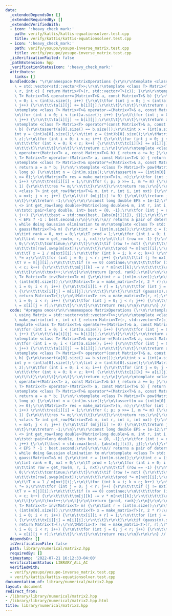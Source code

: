 ```yaml
---
data:
  _extendedDependsOn: []
  _extendedRequiredBy: []
  _extendedVerifiedWith:
  - icon: ':heavy_check_mark:'
    path: verify/kattis/kattis-equationsolver.test.cpp
    title: verify/kattis/kattis-equationsolver.test.cpp
  - icon: ':heavy_check_mark:'
    path: verify/yosupo/yosupo-inverse_matrix.test.cpp
    title: verify/yosupo/yosupo-inverse_matrix.test.cpp
  _isVerificationFailed: false
  _pathExtension: hpp
  _verificationStatusIcon: ':heavy_check_mark:'
  attributes:
    links: []
  bundledCode: "\r\nnamespace MatrixOperations {\r\n\r\ntemplate <class T> using Matrix\
    \ = std::vector<std::vector<T>>;\r\n\r\ntemplate <class T> Matrix<T> make_matrix(int\
    \ r, int c) { return Matrix<T>(r, std::vector<T>(c)); }\r\n\r\ntemplate <class\
    \ T> Matrix<T>& operator+=(Matrix<T>& a, const Matrix<T>& b) {\r\n\tfor (int i\
    \ = 0; i < (int)a.size(); i++) {\r\n\t\tfor (int j = 0; j < (int)a[0].size();\
    \ j++) {\r\n\t\t\ta[i][j] += b[i][j];\r\n\t\t}\r\n\t}\r\n\treturn a;\r\n}\r\n\r\
    \ntemplate <class T> Matrix<T>& operator-=(Matrix<T>& a, const Matrix<T>& b) {\r\
    \n\tfor (int i = 0; i < (int)a.size(); i++) {\r\n\t\tfor (int j = 0; j < (int)a[0].size();\
    \ j++) {\r\n\t\t\ta[i][j] -= b[i][j];\r\n\t\t}\r\n\t}\r\n\treturn a;\r\n}\r\n\r\
    \ntemplate <class T> Matrix<T> operator*(const Matrix<T>& a, const Matrix<T>&\
    \ b) {\r\n\tassert(a[0].size() == b.size());\r\n\tint x = (int)a.size();\r\n\t\
    int y = (int)a[0].size();\r\n\tint z = (int)b[0].size();\r\n\tMatrix<T> c = make_matrix<T>(x,\
    \ z);\r\n\tfor (int i = 0; i < x; i++) {\r\n\t\tfor (int j = 0; j < y; j++) {\r\
    \n\t\t\tfor (int k = 0; k < z; k++) {\r\n\t\t\t\tc[i][k] += a[i][j] * b[j][k];\r\
    \n\t\t\t}\r\n\t\t}\r\n\t}\r\n\treturn c;\r\n}\r\n\r\ntemplate <class T> Matrix<T>\
    \ operator+(Matrix<T> a, const Matrix<T>& b) { return a += b; }\r\ntemplate <class\
    \ T> Matrix<T> operator-(Matrix<T> a, const Matrix<T>& b) { return a -= b; }\r\
    \ntemplate <class T> Matrix<T>& operator*=(Matrix<T>& a, const Matrix<T>& b) {\
    \ return a = a * b; }\r\n\r\ntemplate <class T> Matrix<T> pow(Matrix<T> m, long\
    \ long p) {\r\n\tint n = (int)m.size();\r\n\tassert(n == (int)m[0].size() && p\
    \ >= 0);\r\n\tMatrix<T> res = make_matrix<T>(n, n);\r\n\tfor (int i = 0; i < n;\
    \ i++) \r\n\t\tres[i][i] = 1;\r\n\tfor (; p; p >>= 1, m *= m) {\r\n\t\tif (p &\
    \ 1) {\r\n\t\t\tres *= m;\r\n\t\t}\r\n\t}\r\n\treturn res;\r\n}\r\n\r\ntemplate\
    \ <class T> int get_row(Matrix<T>& m, int r, int i, int nxt) {\r\n\tfor (int j\
    \ = nxt; j < r; j++) {\r\n\t\tif (m[j][i] != 0) {\r\n\t\t\treturn j;\r\n\t\t}\r\
    \n\t}\r\n\treturn -1;\r\n}\r\n\r\nconst long double EPS = 1e-12;\r\n\r\ntemplate\
    \ <> int get_row<long double>(Matrix<long double>& m, int r, int i, int nxt) {\r\
    \n\tstd::pair<long double, int> best = {0, -1};\r\n\tfor (int j = nxt; j < r;\
    \ j++) {\r\n\t\tbest = std::max(best, {abs(m[j][i]), j});\r\n\t}\r\n\treturn best.first\
    \ < EPS ? -1 : best.second;\r\n}\r\n\r\n// returns a pair of determinant, rank,\
    \ while doing Gaussian elimination to m\r\ntemplate <class T> std::pair<T, int>\
    \ gauss(Matrix<T>& m) {\r\n\tint r = (int)m.size();\r\n\tint c = (int)m[0].size();\r\
    \n\tint rank = 0, nxt = 0;\r\n\tT prod = 1;\r\n\tfor (int i = 0; i < r; i++) {\r\
    \n\t\tint row = get_row(m, r, i, nxt);\r\n\t\tif (row == -1) {\r\n\t\t\tprod =\
    \ 0;\r\n\t\t\tcontinue;\r\n\t\t}\r\n\t\tif (row != nxt) {\r\n\t\t\tprod *= -1;\r\
    \n\t\t\tm[row].swap(m[nxt]);\r\n\t\t}\r\n\t\tprod *= m[nxt][i];\r\n\t\trank++;\r\
    \n\t\tT x = 1 / m[nxt][i];\r\n\t\tfor (int k = i; k < c; k++) \r\n\t\t\tm[nxt][k]\
    \ *= x;\r\n\t\tfor (int j = 0; j < r; j++) {\r\n\t\t\tif (j != nxt) {\r\n\t\t\t\
    \tT v = m[j][i];\r\n\t\t\t\tif (v == 0) continue;\r\n\t\t\t\tfor (int k = i; k\
    \ < c; k++) {\r\n\t\t\t\t\tm[j][k] -= v * m[nxt][k];\r\n\t\t\t\t}\r\n\t\t\t}\r\
    \n\t\t}\r\n\t\tnxt++;\r\n\t}\r\n\treturn {prod, rank};\r\n}\r\n\r\ntemplate <class\
    \ T> Matrix<T> inv(Matrix<T> m) {\r\n\tint r = (int)m.size();\r\n\tassert(r ==\
    \ (int)m[0].size());\r\n\tMatrix<T> x = make_matrix<T>(r, 2 * r);\r\n\tfor (int\
    \ i = 0; i < r; i++) {\r\n\t\tx[i][i + r] = 1;\r\n\t\tfor (int j = 0; j < r; j++)\
    \ {\r\n\t\t\tx[i][j] = m[i][j];\r\n\t\t}\r\n\t}\r\n\tif (gauss(x).second != r)\
    \ return Matrix<T>();\r\n\tMatrix<T> res = make_matrix<T>(r, r);\r\n\tfor (int\
    \ i = 0; i < r; i++) {\r\n\t\tfor (int j = 0; j < r; j++) {\r\n\t\t\tres[i][j]\
    \ = x[i][j + r];\r\n\t\t}\r\n\t}\r\n\treturn res;\r\n}\r\n\r\n} // namespace MatrixOperations\n"
  code: "#pragma once\r\n\r\nnamespace MatrixOperations {\r\n\r\ntemplate <class T>\
    \ using Matrix = std::vector<std::vector<T>>;\r\n\r\ntemplate <class T> Matrix<T>\
    \ make_matrix(int r, int c) { return Matrix<T>(r, std::vector<T>(c)); }\r\n\r\n\
    template <class T> Matrix<T>& operator+=(Matrix<T>& a, const Matrix<T>& b) {\r\
    \n\tfor (int i = 0; i < (int)a.size(); i++) {\r\n\t\tfor (int j = 0; j < (int)a[0].size();\
    \ j++) {\r\n\t\t\ta[i][j] += b[i][j];\r\n\t\t}\r\n\t}\r\n\treturn a;\r\n}\r\n\r\
    \ntemplate <class T> Matrix<T>& operator-=(Matrix<T>& a, const Matrix<T>& b) {\r\
    \n\tfor (int i = 0; i < (int)a.size(); i++) {\r\n\t\tfor (int j = 0; j < (int)a[0].size();\
    \ j++) {\r\n\t\t\ta[i][j] -= b[i][j];\r\n\t\t}\r\n\t}\r\n\treturn a;\r\n}\r\n\r\
    \ntemplate <class T> Matrix<T> operator*(const Matrix<T>& a, const Matrix<T>&\
    \ b) {\r\n\tassert(a[0].size() == b.size());\r\n\tint x = (int)a.size();\r\n\t\
    int y = (int)a[0].size();\r\n\tint z = (int)b[0].size();\r\n\tMatrix<T> c = make_matrix<T>(x,\
    \ z);\r\n\tfor (int i = 0; i < x; i++) {\r\n\t\tfor (int j = 0; j < y; j++) {\r\
    \n\t\t\tfor (int k = 0; k < z; k++) {\r\n\t\t\t\tc[i][k] += a[i][j] * b[j][k];\r\
    \n\t\t\t}\r\n\t\t}\r\n\t}\r\n\treturn c;\r\n}\r\n\r\ntemplate <class T> Matrix<T>\
    \ operator+(Matrix<T> a, const Matrix<T>& b) { return a += b; }\r\ntemplate <class\
    \ T> Matrix<T> operator-(Matrix<T> a, const Matrix<T>& b) { return a -= b; }\r\
    \ntemplate <class T> Matrix<T>& operator*=(Matrix<T>& a, const Matrix<T>& b) {\
    \ return a = a * b; }\r\n\r\ntemplate <class T> Matrix<T> pow(Matrix<T> m, long\
    \ long p) {\r\n\tint n = (int)m.size();\r\n\tassert(n == (int)m[0].size() && p\
    \ >= 0);\r\n\tMatrix<T> res = make_matrix<T>(n, n);\r\n\tfor (int i = 0; i < n;\
    \ i++) \r\n\t\tres[i][i] = 1;\r\n\tfor (; p; p >>= 1, m *= m) {\r\n\t\tif (p &\
    \ 1) {\r\n\t\t\tres *= m;\r\n\t\t}\r\n\t}\r\n\treturn res;\r\n}\r\n\r\ntemplate\
    \ <class T> int get_row(Matrix<T>& m, int r, int i, int nxt) {\r\n\tfor (int j\
    \ = nxt; j < r; j++) {\r\n\t\tif (m[j][i] != 0) {\r\n\t\t\treturn j;\r\n\t\t}\r\
    \n\t}\r\n\treturn -1;\r\n}\r\n\r\nconst long double EPS = 1e-12;\r\n\r\ntemplate\
    \ <> int get_row<long double>(Matrix<long double>& m, int r, int i, int nxt) {\r\
    \n\tstd::pair<long double, int> best = {0, -1};\r\n\tfor (int j = nxt; j < r;\
    \ j++) {\r\n\t\tbest = std::max(best, {abs(m[j][i]), j});\r\n\t}\r\n\treturn best.first\
    \ < EPS ? -1 : best.second;\r\n}\r\n\r\n// returns a pair of determinant, rank,\
    \ while doing Gaussian elimination to m\r\ntemplate <class T> std::pair<T, int>\
    \ gauss(Matrix<T>& m) {\r\n\tint r = (int)m.size();\r\n\tint c = (int)m[0].size();\r\
    \n\tint rank = 0, nxt = 0;\r\n\tT prod = 1;\r\n\tfor (int i = 0; i < r; i++) {\r\
    \n\t\tint row = get_row(m, r, i, nxt);\r\n\t\tif (row == -1) {\r\n\t\t\tprod =\
    \ 0;\r\n\t\t\tcontinue;\r\n\t\t}\r\n\t\tif (row != nxt) {\r\n\t\t\tprod *= -1;\r\
    \n\t\t\tm[row].swap(m[nxt]);\r\n\t\t}\r\n\t\tprod *= m[nxt][i];\r\n\t\trank++;\r\
    \n\t\tT x = 1 / m[nxt][i];\r\n\t\tfor (int k = i; k < c; k++) \r\n\t\t\tm[nxt][k]\
    \ *= x;\r\n\t\tfor (int j = 0; j < r; j++) {\r\n\t\t\tif (j != nxt) {\r\n\t\t\t\
    \tT v = m[j][i];\r\n\t\t\t\tif (v == 0) continue;\r\n\t\t\t\tfor (int k = i; k\
    \ < c; k++) {\r\n\t\t\t\t\tm[j][k] -= v * m[nxt][k];\r\n\t\t\t\t}\r\n\t\t\t}\r\
    \n\t\t}\r\n\t\tnxt++;\r\n\t}\r\n\treturn {prod, rank};\r\n}\r\n\r\ntemplate <class\
    \ T> Matrix<T> inv(Matrix<T> m) {\r\n\tint r = (int)m.size();\r\n\tassert(r ==\
    \ (int)m[0].size());\r\n\tMatrix<T> x = make_matrix<T>(r, 2 * r);\r\n\tfor (int\
    \ i = 0; i < r; i++) {\r\n\t\tx[i][i + r] = 1;\r\n\t\tfor (int j = 0; j < r; j++)\
    \ {\r\n\t\t\tx[i][j] = m[i][j];\r\n\t\t}\r\n\t}\r\n\tif (gauss(x).second != r)\
    \ return Matrix<T>();\r\n\tMatrix<T> res = make_matrix<T>(r, r);\r\n\tfor (int\
    \ i = 0; i < r; i++) {\r\n\t\tfor (int j = 0; j < r; j++) {\r\n\t\t\tres[i][j]\
    \ = x[i][j + r];\r\n\t\t}\r\n\t}\r\n\treturn res;\r\n}\r\n\r\n} // namespace MatrixOperations"
  dependsOn: []
  isVerificationFile: false
  path: library/numerical/matrix2.hpp
  requiredBy: []
  timestamp: '2022-07-21 16:12:33-04:00'
  verificationStatus: LIBRARY_ALL_AC
  verifiedWith:
  - verify/yosupo/yosupo-inverse_matrix.test.cpp
  - verify/kattis/kattis-equationsolver.test.cpp
documentation_of: library/numerical/matrix2.hpp
layout: document
redirect_from:
- /library/library/numerical/matrix2.hpp
- /library/library/numerical/matrix2.hpp.html
title: library/numerical/matrix2.hpp
---
```

